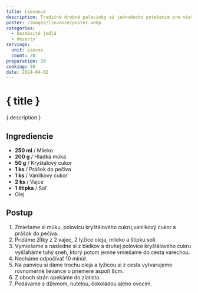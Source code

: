 ```yaml
---
title: Lievance
description: Tradičné drobné palacinky sú jednoducho potešením pre všetky vekové skupiny.
poster: /images/lievance/poster.webp
categories:
  - bezmäsité jedlá
  - dezerty
servings:
  unit: pieces
  count: 20
preparation: 10
cooking: 30
date: 2024-04-02
---
```


# { title }

{ description }

## Ingrediencie

- **250 ml** / Mlieko
- **200 g** / Hladká múka
- **50 g** / Kryštálový cukor
- **1 ks** / Prášok do pečiva
- **1 ks** / Vanilkový cukor
- **2 ks** / Vajce
- **1 štipka** / Soľ
- Olej

## Postup

1. Zmiešame si múku, polovicu kryštálového cukru,vanilkový cukor a prášok do pečiva.
2. Pridáme žĺtky z 2 vajec, 2 lyžice oleja, mlieko a štipku soli.
3. Vymiešame a následne si z bielkov a druhej polovice kryštálového cukru vyšľaháme tuhý sneh, ktorý potom jemne vmiešame do cesta varechou.
4. Necháme odpočívať 10 minút.
5. Na panvicu si dáme trochu oleja a lyžicou si z cesta vytvarujeme rovnomerné lievance o priemere aspoň 8cm.
6. Z oboch strán opekáme do zlatista.
7. Podávame s džemom, nutelou, čokoládou alebo ovocím.
